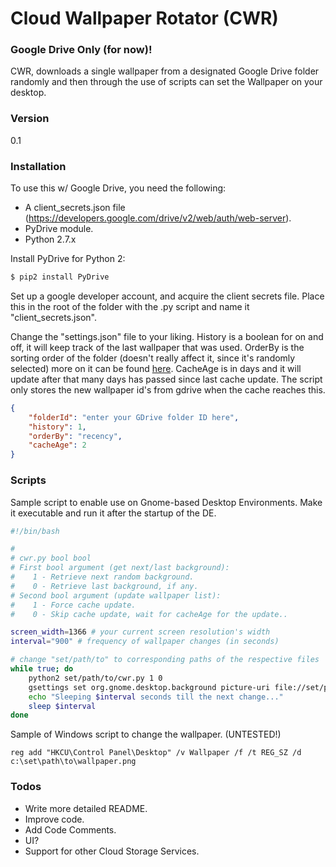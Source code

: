 # Cloud Wallpaper Rotator (CWR)
### Google Drive Only (for now)!

CWR, downloads a single wallpaper from a designated Google Drive folder randomly and then through the use of scripts can set the Wallpaper on your desktop.

### Version
0.1

### Installation
To use this w/ Google Drive, you need the following:
  - A client_secrets.json file (https://developers.google.com/drive/v2/web/auth/web-server).
  - PyDrive module.
  - Python 2.7.x

Install PyDrive for Python 2:
```sh
$ pip2 install PyDrive
```
Set up a google developer account, and acquire the client secrets file. Place this in the root of the folder with the .py script and name it "client_secrets.json".

Change the "settings.json" file to your liking. History is a boolean for on and off, it will keep track of the last wallpaper that was used. OrderBy is the sorting order of the folder (doesn't really affect it, since it's randomly selected) more on it can be found [here](https://developers.google.com/drive/v2/reference/files/list#parameters). CacheAge is in days and it will update after that many days has passed since last cache update. The script only stores the new wallpaper id's from gdrive when the cache reaches this.
```json
{
	"folderId": "enter your GDrive folder ID here",
	"history": 1,
	"orderBy": "recency",
	"cacheAge": 2
}
```

### Scripts
Sample script to enable use on Gnome-based Desktop Environments. Make it executable and run it after the startup of the DE.
```sh
#!/bin/bash

#
# cwr.py bool bool
# First bool argument (get next/last background):
#    1 - Retrieve next random background.
#    0 - Retrieve last background, if any.
# Second bool argument (update wallpaper list):
#    1 - Force cache update.
#    0 - Skip cache update, wait for cacheAge for the update..

screen_width=1366 # your current screen resolution's width
interval="900" # frequency of wallpaper changes (in seconds)

# change "set/path/to" to corresponding paths of the respective files
while true; do
	python2 set/path/to/cwr.py 1 0
	gsettings set org.gnome.desktop.background picture-uri file://set/path/to/wallpaper.png
	echo "Sleeping $interval seconds till the next change..."
	sleep $interval
done

```
Sample of Windows script to change the wallpaper. (UNTESTED!)
```batch
reg add "HKCU\Control Panel\Desktop" /v Wallpaper /f /t REG_SZ /d c:\set\path\to\wallpaper.png
```

### Todos

 - Write more detailed README.
 - Improve code.
 - Add Code Comments.
 - UI?
 - Support for other Cloud Storage Services.

